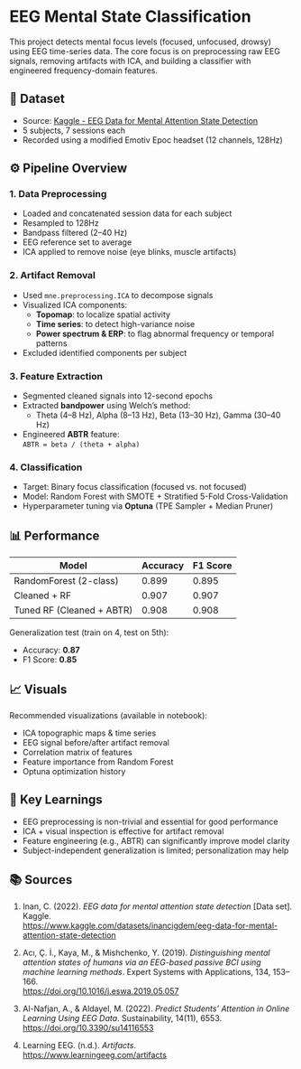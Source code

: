 # EEG Mental State Classification

This project detects mental focus levels (focused, unfocused, drowsy) using EEG time-series data. The core focus is on preprocessing raw EEG signals, removing artifacts with ICA, and building a classifier with engineered frequency-domain features.

## 📁 Dataset

- Source: [Kaggle - EEG Data for Mental Attention State Detection](https://www.kaggle.com/datasets/inancigdem/eeg-data-for-mental-attention-state-detection)
- 5 subjects, 7 sessions each
- Recorded using a modified Emotiv Epoc headset (12 channels, 128Hz)

## ⚙️ Pipeline Overview

### 1. Data Preprocessing
- Loaded and concatenated session data for each subject
- Resampled to 128Hz
- Bandpass filtered (2–40 Hz)
- EEG reference set to average
- ICA applied to remove noise (eye blinks, muscle artifacts)

### 2. Artifact Removal
- Used `mne.preprocessing.ICA` to decompose signals
- Visualized ICA components:
  - **Topomap**: to localize spatial activity
  - **Time series**: to detect high-variance noise
  - **Power spectrum & ERP**: to flag abnormal frequency or temporal patterns
- Excluded identified components per subject

### 3. Feature Extraction
- Segmented cleaned signals into 12-second epochs
- Extracted **bandpower** using Welch’s method:
  - Theta (4–8 Hz), Alpha (8–13 Hz), Beta (13–30 Hz), Gamma (30–40 Hz)
- Engineered **ABTR** feature:  
  `ABTR = beta / (theta + alpha)`

### 4. Classification
- Target: Binary focus classification (focused vs. not focused)
- Model: Random Forest with SMOTE + Stratified 5-Fold Cross-Validation
- Hyperparameter tuning via **Optuna** (TPE Sampler + Median Pruner)

## 📊 Performance

| Model                          | Accuracy | F1 Score |
|-------------------------------|----------|----------|
| RandomForest (2-class)        | 0.899    | 0.895    |
| Cleaned + RF                  | 0.907    | 0.907    |
| Tuned RF (Cleaned + ABTR)     | 0.908    | 0.908    |

Generalization test (train on 4, test on 5th):
- Accuracy: **0.87**
- F1 Score: **0.85**

## 📈 Visuals

Recommended visualizations (available in notebook):
- ICA topographic maps & time series
- EEG signal before/after artifact removal
- Correlation matrix of features
- Feature importance from Random Forest
- Optuna optimization history

## 🧠 Key Learnings

- EEG preprocessing is non-trivial and essential for good performance
- ICA + visual inspection is effective for artifact removal
- Feature engineering (e.g., ABTR) can significantly improve model clarity
- Subject-independent generalization is limited; personalization may help


## 📚 Sources

1. Inan, C. (2022). *EEG data for mental attention state detection* [Data set]. Kaggle.  
   https://www.kaggle.com/datasets/inancigdem/eeg-data-for-mental-attention-state-detection

2. Acı, Ç. İ., Kaya, M., & Mishchenko, Y. (2019). *Distinguishing mental attention states of humans via an EEG-based passive BCI using machine learning methods*. Expert Systems with Applications, 134, 153–166.  
   https://doi.org/10.1016/j.eswa.2019.05.057

3. Al-Nafjan, A., & Aldayel, M. (2022). *Predict Students’ Attention in Online Learning Using EEG Data*. Sustainability, 14(11), 6553.  
   https://doi.org/10.3390/su14116553

4. Learning EEG. (n.d.). *Artifacts*.  
   https://www.learningeeg.com/artifacts
 
